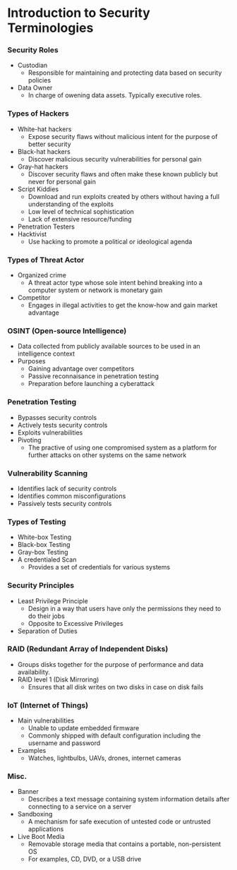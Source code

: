 # Introduction to Security Terminologies
### Security Roles
* Custodian
  * Responsible for maintaining and protecting data based on security policies
* Data Owner
  * In charge of owening data assets. Typically executive roles.

### Types of Hackers
* White-hat hackers
  * Expose security flaws without malicious intent for the purpose of better security
* Black-hat hackers
  * Discover malicious security vulnerabilities for personal gain
* Gray-hat hackers
  * Discover security flaws and often make these known publicly but never for personal gain
* Script Kiddies
  * Download and run exploits created by others without having a full understanding of the exploits
  * Low level of technical sophistication
  * Lack of extensive resource/funding
* Penetration Testers
* Hacktivist
  * Use hacking to promote a political or ideological agenda

### Types of Threat Actor
* Organized crime
  * A threat actor type whose sole intent behind breaking into a computer system or network is monetary gain
* Competitor
  * Engages in illegal activities to get the know-how and gain market advantage
 
### OSINT (Open-source Intelligence)
* Data collected from publicly available sources to be used in an intelligence context
* Purposes
  * Gaining advantage over competitors
  * Passive reconnaisance in penetration testing
  * Preparation before launching a cyberattack
  
### Penetration Testing
* Bypasses security controls
* Actively tests security controls
* Exploits vulnerabilities
* Pivoting
  * The practive of using one compromised system as a platform for further attacks on other systems on the same network

### Vulnerability Scanning
* Identifies lack of security controls
* Identifies common misconfigurations
* Passively tests security controls

### Types of Testing
* White-box Testing
* Black-box Testing
* Gray-box Testing
* A credentialed Scan
  * Provides a set of credentials for various systems
  
### Security Principles
* Least Privilege Principle
  * Design in a way that users have only the permissions they need to do their jobs
  * Opposite to Excessive Privileges
* Separation of Duties
  
### RAID (Redundant Array of Independent Disks)
* Groups disks together for the purpose of performance and data availability.
* RAID level 1 (Disk Mirroring)
  * Ensures that all disk writes on two disks in case on disk fails
  
### IoT (Internet of Things)
* Main vulnerabilities
  * Unable to update embedded firmware
  * Commonly shipped with default configuration including the username and password
* Examples
  * Watches, lightbulbs, UAVs, drones, internet cameras

### Misc.
* Banner
  * Describes a text message containing system information details after connecting to a service on a server
* Sandboxing
  * A mechanism for safe execution of untested code or untrusted applications
* Live Boot Media
  * Removable storage media that contains a portable, non-persistent OS
  * For examples, CD, DVD, or a USB drive
